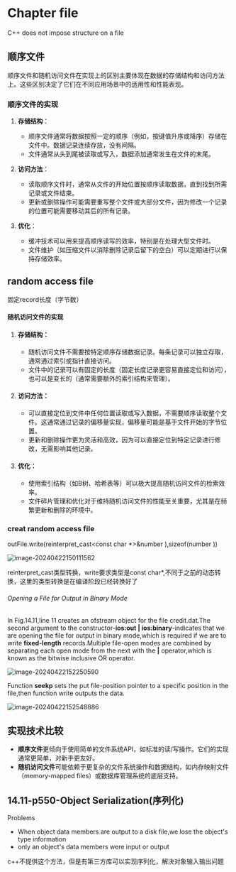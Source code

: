 # Chapter file

C++ does not impose structure on a file

## 顺序文件

顺序文件和随机访问文件在实现上的区别主要体现在数据的存储结构和访问方法上。这些区别决定了它们在不同应用场景中的适用性和性能表现。

### 顺序文件的实现

1. **存储结构**：
   - 顺序文件通常将数据按照一定的顺序（例如，按键值升序或降序）存储在文件中。数据记录连续存放，没有间隔。
   - 文件通常从头到尾被读取或写入，数据添加通常发生在文件的末尾。

2. **访问方法**：
   - 读取顺序文件时，通常从文件的开始位置按顺序读取数据，直到找到所需记录或文件结束。
   - 更新或删除操作可能需要重写整个文件或大部分文件，因为修改一个记录的位置可能需要移动其后的所有记录。

3. **优化**：
   - 缓冲技术可以用来提高顺序读写的效率，特别是在处理大型文件时。
   - 文件维护（如压缩文件以消除删除记录后留下的空白）可以定期进行以保持存储效率。

## random access file

固定record长度（字节数）

#### 随机访问文件的实现

1. #### **存储结构**：

   - 随机访问文件不需要按特定顺序存储数据记录。每条记录可以独立存取，通常通过索引或指针直接访问。
   - 文件中的记录可以有固定的长度（固定长度记录更容易直接定位和访问），也可以是变长的（通常需要额外的索引结构来管理）。

2. #### **访问方法**：

   - 可以直接定位到文件中任何位置读取或写入数据，不需要顺序读取整个文件。这通常通过记录的偏移量实现，偏移量可能是基于文件开始的字节位置。
   - 更新和删除操作更为灵活和高效，因为可以直接定位到特定记录进行修改，无需影响其他记录。

3. #### **优化**：

   - 使用索引结构（如B树、哈希表等）可以极大提高随机访问文件的检索效率。
   - 文件碎片管理和优化对于维持随机访问文件的性能至关重要，尤其是在频繁更新和删除的环境中。

### creat random access file

outFile.write(reinterpret_cast<const char *>&number ),sizeof(number ))

![image-20240422150111562](F:\CODE\GIThub\Markdown\图片\image-20240422150111562.png)

reinterpret_cast类型转换，write要求类型是const char*,不同于之前的动态转换，这里的类型转换是在编译阶段已经转换好了

###### Opening a File for Output in Binary Mode

In Fig.14.11,line 11 creates an ofstream object for the file credit.dat.The second argument to the constructor-**ios:out | ios:binary**-indicates that we are opening the file for output in binary mode,which is required if we are to write **fixed-length** records.Multiple file-open modes are combined by separating each open mode from the next with the **|** operator,which is known as the bitwise inclusive OR operator.

![image-20240422152250590](F:\CODE\GIThub\Markdown\图片\image-20240422152250590.png)

Function **seekp** sets the put file-position pointer to a specific
position in the file,then function write outputs the data.

![image-20240422152548886](F:\CODE\GIThub\Markdown\图片\image-20240422152548886.png)

## 实现技术比较

- **顺序文件**更倾向于使用简单的文件系统API，如标准的读/写操作。它们的实现通常更简单，对新手更友好。
- **随机访问文件**可能依赖于更复杂的文件系统操作和数据结构，如内存映射文件（memory-mapped files）或数据库管理系统的底层支持。

## 14.11-p550-Object Serialization(序列化)

Problems

- When object data members are output to a disk file,we lose the object's type information
- only an object's data members were input or output

c++不提供这个方法，但是有第三方库可以实现序列化，解决对象输入输出问题